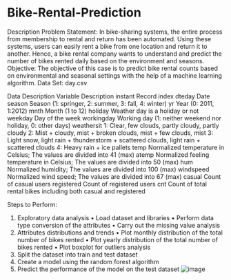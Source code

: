 # Bike-Rental-Prediction
Description
Problem Statement:
In bike-sharing systems, the entire process from membership to rental and return has been automated. Using these systems, users can easily rent a bike from one location and return it to another. Hence, a bike rental company wants to understand and predict the number of bikes rented daily based on the environment and seasons.
Objective: The objective of this case is to predict bike rental counts based on environmental and seasonal settings with the help of a machine learning algorithm.
Data Set: day.csv
 
Data Description
Variable	Description
instant	Record index
dteday	Date
season	Season (1: springer, 2: summer, 3: fall, 4: winter)
yr	Year (0: 2011, 1:2012)
mnth	Month (1 to 12)
holiday	Weather day is a holiday or not
weekday	Day of the week
workingday	Working day (1: neither weekend nor holiday, 0: other days)
weathersit	1: Clear, few clouds, partly cloudy, partly cloudy
	2: Mist + cloudy, mist + broken clouds, mist + few clouds, mist
	3: Light snow, light rain + thunderstorm + scattered clouds, light rain + scattered clouds
	4: Heavy rain + ice pallets
temp	Normalized temperature in Celsius; The values are divided into 41 (max)
atemp	Normalized feeling temperature in Celsius; The values are divided into 50 (max)
hum	Normalized humidity; The values are divided into 100 (max)
windspeed	Normalized wind speed; The values are divided into 67 (max)
casual	Count of casual users
registered	Count of registered users
cnt	Count of total rental bikes including both casual and registered
 
Steps to Perform: 
1.    Exploratory data analysis
•    Load dataset and libraries
•    Perform data type conversion of the attributes
•    Carry out the missing value analysis
2. Attributes distributions and trends
•    Plot monthly distribution of the total number of bikes rented
•    Plot yearly distribution of the total number of bikes rented
•    Plot boxplot for outliers analysis
3. Split the dataset into train and test dataset
4. Create a model using the random forest algorithm
5. Predict the performance of the model on the test dataset
![image](https://github.com/user-attachments/assets/13b02097-4e00-47c8-a6e4-02df38d0053f)

